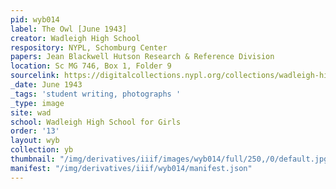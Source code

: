 ```yaml
---
pid: wyb014
label: The Owl [June 1943]
creator: Wadleigh High School
respository: NYPL, Schomburg Center
papers: Jean Blackwell Hutson Research & Reference Division
location: Sc MG 746, Box 1, Folder 9
sourcelink: https://digitalcollections.nypl.org/collections/wadleigh-high-school-yearbooks#/?tab=navigation
_date: June 1943
_tags: 'student writing, photographs '
_type: image
site: wad
school: Wadleigh High School for Girls
order: '13'
layout: wyb
collection: yb
thumbnail: "/img/derivatives/iiif/images/wyb014/full/250,/0/default.jpg"
manifest: "/img/derivatives/iiif/wyb014/manifest.json"
---
```

